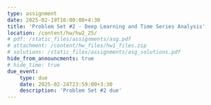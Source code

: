 ```yaml
---
type: assignment
date: 2025-02-19T16:00:00+4:30
title: 'Problem Set #2 - Deep Learning and Time Series Analysis'
location: /content/hw/hw2_25/
# pdf: /static_files/assignments/asg.pdf
# attachment: /content/hw_files/hw1_files.zip
# solutions: /static_files/assignments/asg_solutions.pdf
hide_from_announcments: true 
# hide_time: true 
due_event: 
    type: due
    date: 2025-02-24T23:59:00+3:30
    description: 'Problem Set #2 due'
---
```


